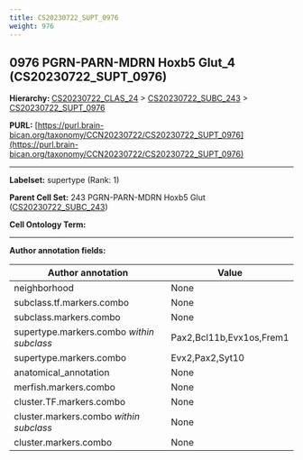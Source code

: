 ```yaml
---
title: CS20230722_SUPT_0976
weight: 976
---
```

## 0976 PGRN-PARN-MDRN Hoxb5 Glut_4 (CS20230722_SUPT_0976)
<b>Hierarchy: </b>
[CS20230722_CLAS_24](../CS20230722_CLAS_24) >
[CS20230722_SUBC_243](../CS20230722_SUBC_243) >
[CS20230722_SUPT_0976](../CS20230722_SUPT_0976)

**PURL:** [https://purl.brain-bican.org/taxonomy/CCN20230722/CS20230722_SUPT_0976](https://purl.brain-bican.org/taxonomy/CCN20230722/CS20230722_SUPT_0976)

---


**Labelset:** supertype (Rank: 1)

**Parent Cell Set:** 243 PGRN-PARN-MDRN Hoxb5 Glut ([CS20230722_SUBC_243](../CS20230722_SUBC_243))



**Cell Ontology Term:** 

[MARKER GENES.]: #


---

[TRANSFERRED ANNOTATIONS.]: #


[AUTHOR ANNOTATION FIELDS.]: #


**Author annotation fields:**

| Author annotation | Value |
|-------------------|-------|
|neighborhood|None|
|subclass.tf.markers.combo|None|
|subclass.markers.combo|None|
|supertype.markers.combo _within subclass_|Pax2,Bcl11b,Evx1os,Frem1|
|supertype.markers.combo|Evx2,Pax2,Syt10|
|anatomical_annotation|None|
|merfish.markers.combo|None|
|cluster.TF.markers.combo|None|
|cluster.markers.combo _within subclass_|None|
|cluster.markers.combo|None|
